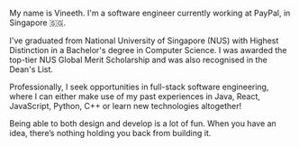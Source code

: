 My name is Vineeth. I'm a software engineer currently working at PayPal, in Singapore 🇸🇬.

I've graduated from National University of Singapore (NUS) with Highest Distinction in a Bachelor's degree in Computer Science. I was awarded the top-tier NUS Global Merit Scholarship and was also recognised in the Dean's List.

Professionally, I seek opportunities in full-stack software engineering, where I can either make use of my past experiences in Java, React, JavaScript, Python, C++ or learn new technologies altogether!

Being able to both design and develop is a lot of fun. When you have an idea, there’s nothing holding you back from building it.

